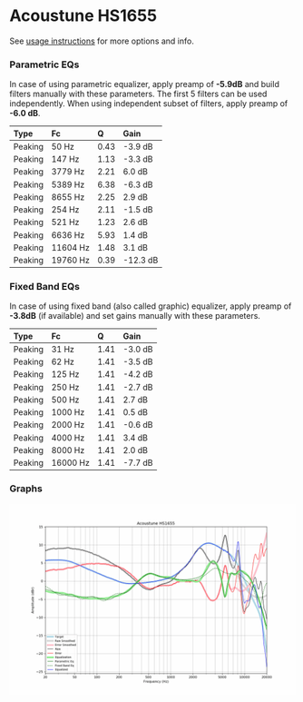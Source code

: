 # Acoustune HS1655
See [usage instructions](https://github.com/jaakkopasanen/AutoEq#usage) for more options and info.

### Parametric EQs
In case of using parametric equalizer, apply preamp of **-5.9dB** and build filters manually
with these parameters. The first 5 filters can be used independently.
When using independent subset of filters, apply preamp of **-6.0 dB**.

| Type    | Fc       |    Q | Gain     |
|:--------|:---------|:-----|:---------|
| Peaking | 50 Hz    | 0.43 | -3.9 dB  |
| Peaking | 147 Hz   | 1.13 | -3.3 dB  |
| Peaking | 3779 Hz  | 2.21 | 6.0 dB   |
| Peaking | 5389 Hz  | 6.38 | -6.3 dB  |
| Peaking | 8655 Hz  | 2.25 | 2.9 dB   |
| Peaking | 254 Hz   | 2.11 | -1.5 dB  |
| Peaking | 521 Hz   | 1.23 | 2.6 dB   |
| Peaking | 6636 Hz  | 5.93 | 1.4 dB   |
| Peaking | 11604 Hz | 1.48 | 3.1 dB   |
| Peaking | 19760 Hz | 0.39 | -12.3 dB |

### Fixed Band EQs
In case of using fixed band (also called graphic) equalizer, apply preamp of **-3.8dB**
(if available) and set gains manually with these parameters.

| Type    | Fc       |    Q | Gain    |
|:--------|:---------|:-----|:--------|
| Peaking | 31 Hz    | 1.41 | -3.0 dB |
| Peaking | 62 Hz    | 1.41 | -3.5 dB |
| Peaking | 125 Hz   | 1.41 | -4.2 dB |
| Peaking | 250 Hz   | 1.41 | -2.7 dB |
| Peaking | 500 Hz   | 1.41 | 2.7 dB  |
| Peaking | 1000 Hz  | 1.41 | 0.5 dB  |
| Peaking | 2000 Hz  | 1.41 | -0.6 dB |
| Peaking | 4000 Hz  | 1.41 | 3.4 dB  |
| Peaking | 8000 Hz  | 1.41 | 2.0 dB  |
| Peaking | 16000 Hz | 1.41 | -7.7 dB |

### Graphs
![](./Acoustune%20HS1655.png)